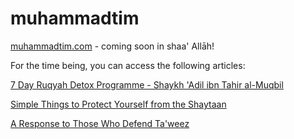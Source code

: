 muhammadtim
===========

[muhammadtim.com](http://muhammadtim.com/ "muhammadtim.com") - coming soon in shaa' Allāh!

For the time being, you can access the following articles:

[7 Day Ruqyah Detox Programme - Shaykh 'Adil ibn Tahir al-Muqbil](/7dayrd)

[Simple Things to Protect Yourself from the Shaytaan](/protectys)

[A Response to Those Who Defend Ta'weez](/taweez)